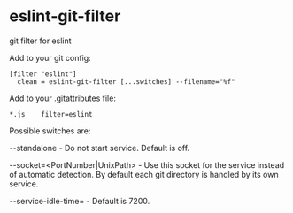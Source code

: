 # eslint-git-filter

git filter for eslint

Add to your git config:
```
[filter "eslint"]
  clean = eslint-git-filter [...switches] --filename="%f"
```

Add to your .gitattributes file:
```
*.js	filter=eslint
```

Possible switches are:

  --standalone - Do not start service. Default is off.

  --socket=<PortNumber|UnixPath> - Use this socket for the service instead of automatic detection. By default each git directory is handled by its own service.
  
  --service-idle-time=<Number of seconds> - Default is 7200.
